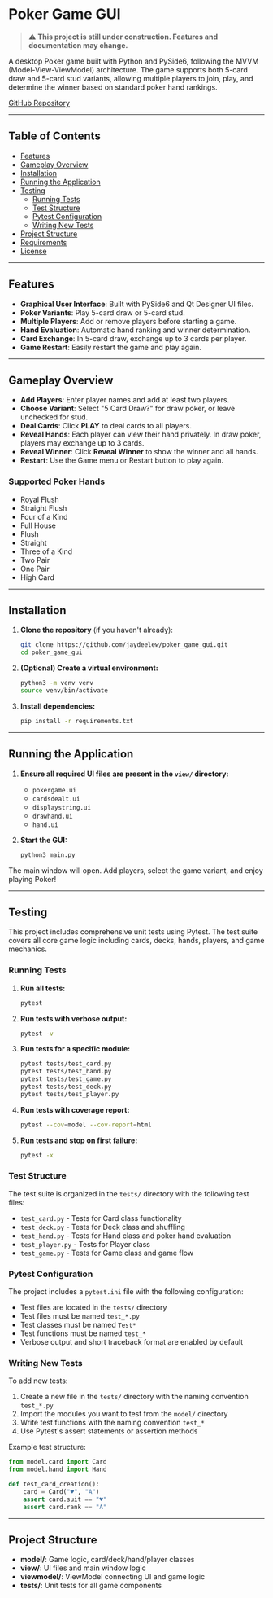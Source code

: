 # Poker Game GUI

> **⚠️ This project is still under construction. Features and documentation may change.**

A desktop Poker game built with Python and PySide6, following the MVVM (Model-View-ViewModel) architecture. The game supports both 5-card draw and 5-card stud variants, allowing multiple players to join, play, and determine the winner based on standard poker hand rankings.

[GitHub Repository](https://github.com/jaydeelew/poker_game_gui)

---

## Table of Contents

- [Features](#features)
- [Gameplay Overview](#gameplay-overview)
- [Installation](#installation)
- [Running the Application](#running-the-application)
- [Testing](#testing)
  - [Running Tests](#running-tests)
  - [Test Structure](#test-structure)
  - [Pytest Configuration](#pytest-configuration)
  - [Writing New Tests](#writing-new-tests)
- [Project Structure](#project-structure)
- [Requirements](#requirements)
- [License](#license)

---

## Features

- **Graphical User Interface**: Built with PySide6 and Qt Designer UI files.
- **Poker Variants**: Play 5-card draw or 5-card stud.
- **Multiple Players**: Add or remove players before starting a game.
- **Hand Evaluation**: Automatic hand ranking and winner determination.
- **Card Exchange**: In 5-card draw, exchange up to 3 cards per player.
- **Game Restart**: Easily restart the game and play again.

---

## Gameplay Overview

- **Add Players**: Enter player names and add at least two players.
- **Choose Variant**: Select "5 Card Draw?" for draw poker, or leave unchecked for stud.
- **Deal Cards**: Click **PLAY** to deal cards to all players.
- **Reveal Hands**: Each player can view their hand privately. In draw poker, players may exchange up to 3 cards.
- **Reveal Winner**: Click **Reveal Winner** to show the winner and all hands.
- **Restart**: Use the Game menu or Restart button to play again.

### Supported Poker Hands

- Royal Flush
- Straight Flush
- Four of a Kind
- Full House
- Flush
- Straight
- Three of a Kind
- Two Pair
- One Pair
- High Card

---

## Installation

1. **Clone the repository** (if you haven't already):

   ```bash
   git clone https://github.com/jaydeelew/poker_game_gui.git
   cd poker_game_gui
   ```

2. **(Optional) Create a virtual environment:**

   ```bash
   python3 -m venv venv
   source venv/bin/activate
   ```

3. **Install dependencies:**
   ```bash
   pip install -r requirements.txt
   ```

---

## Running the Application

1. **Ensure all required UI files are present in the `view/` directory:**

   - `pokergame.ui`
   - `cardsdealt.ui`
   - `displaystring.ui`
   - `drawhand.ui`
   - `hand.ui`

2. **Start the GUI:**
   ```bash
   python3 main.py
   ```

The main window will open. Add players, select the game variant, and enjoy playing Poker!

---

## Testing

This project includes comprehensive unit tests using Pytest. The test suite covers all core game logic including cards, decks, hands, players, and game mechanics.

### Running Tests

1. **Run all tests:**

   ```bash
   pytest
   ```

2. **Run tests with verbose output:**

   ```bash
   pytest -v
   ```

3. **Run tests for a specific module:**

   ```bash
   pytest tests/test_card.py
   pytest tests/test_hand.py
   pytest tests/test_game.py
   pytest tests/test_deck.py
   pytest tests/test_player.py
   ```

4. **Run tests with coverage report:**

   ```bash
   pytest --cov=model --cov-report=html
   ```

5. **Run tests and stop on first failure:**
   ```bash
   pytest -x
   ```

### Test Structure

The test suite is organized in the `tests/` directory with the following test files:

- `test_card.py` - Tests for Card class functionality
- `test_deck.py` - Tests for Deck class and shuffling
- `test_hand.py` - Tests for Hand class and poker hand evaluation
- `test_player.py` - Tests for Player class
- `test_game.py` - Tests for Game class and game flow

### Pytest Configuration

The project includes a `pytest.ini` file with the following configuration:

- Test files are located in the `tests/` directory
- Test files must be named `test_*.py`
- Test classes must be named `Test*`
- Test functions must be named `test_*`
- Verbose output and short traceback format are enabled by default

### Writing New Tests

To add new tests:

1. Create a new file in the `tests/` directory with the naming convention `test_*.py`
2. Import the modules you want to test from the `model/` directory
3. Write test functions with the naming convention `test_*`
4. Use Pytest's assert statements or assertion methods

Example test structure:

```python
from model.card import Card
from model.hand import Hand

def test_card_creation():
    card = Card("♥", "A")
    assert card.suit == "♥"
    assert card.rank == "A"
```

---

## Project Structure

- **model/**: Game logic, card/deck/hand/player classes
- **view/**: UI files and main window logic
- **viewmodel/**: ViewModel connecting UI and game logic
- **tests/**: Unit tests for all game components

```

```
